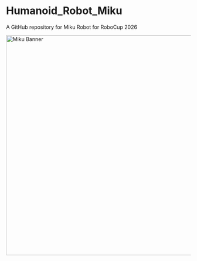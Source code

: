 # Humanoid_Robot_Miku
A GitHub repository for Miku Robot for RoboCup 2026

<img width="808" height="600" alt="Miku Banner" src="https://github.com/user-attachments/assets/35389223-639b-4546-a901-3e8ed9defe2a" />
